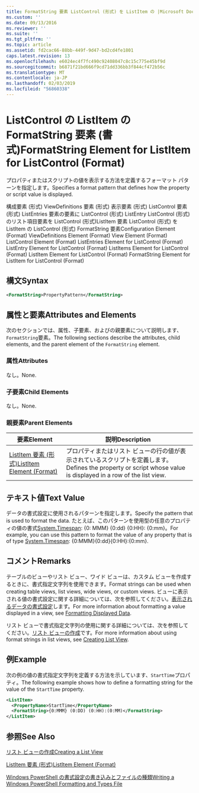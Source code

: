 ```yaml
---
title: FormatString 要素 ListControl (形式) を ListItem の |Microsoft Docs
ms.custom: ''
ms.date: 09/13/2016
ms.reviewer: ''
ms.suite: ''
ms.tgt_pltfrm: ''
ms.topic: article
ms.assetid: fd2cac66-88bb-449f-9d47-bd2cd4fe1801
caps.latest.revision: 13
ms.openlocfilehash: e6024ec4f7fc490c92408047c8c15c775e45bf9d
ms.sourcegitcommit: b6871f21bd666f9cd71dd336bb3f844cf472b56c
ms.translationtype: MT
ms.contentlocale: ja-JP
ms.lasthandoff: 02/03/2019
ms.locfileid: "56860338"
---
```

# <a name="formatstring-element-for-listitem-for-listcontrol--format"></a><span data-ttu-id="0cb6d-102">ListControl の ListItem の FormatString 要素 (書式)</span><span class="sxs-lookup"><span data-stu-id="0cb6d-102">FormatString Element for ListItem for ListControl  (Format)</span></span>

<span data-ttu-id="0cb6d-103">プロパティまたはスクリプトの値を表示する方法を定義するフォーマット パターンを指定します。</span><span class="sxs-lookup"><span data-stu-id="0cb6d-103">Specifies a format pattern that defines how the property or script value is displayed.</span></span>

<span data-ttu-id="0cb6d-104">構成要素 (形式) ViewDefinitions 要素 (形式) 表示要素 (形式) ListControl 要素 (形式) ListEntries 要素の要素に ListControl (形式) ListEntry ListControl (形式) のリスト項目要素を ListControl (形式)ListItem 要素 ListControl (形式) を ListItem の ListControl (形式) FormatString 要素</span><span class="sxs-lookup"><span data-stu-id="0cb6d-104">Configuration Element (Format) ViewDefinitions Element (Format) View Element (Format) ListControl Element (Format) ListEntries Element for ListControl (Format) ListEntry Element for ListControl (Format) ListItems Element for ListControl (Format) ListItem Element for ListControl (Format) FormatString Element for ListItem for ListControl (Format)</span></span>

## <a name="syntax"></a><span data-ttu-id="0cb6d-105">構文</span><span class="sxs-lookup"><span data-stu-id="0cb6d-105">Syntax</span></span>

```xml
<FormatString>PropertyPattern</FormatString>
```

## <a name="attributes-and-elements"></a><span data-ttu-id="0cb6d-106">属性と要素</span><span class="sxs-lookup"><span data-stu-id="0cb6d-106">Attributes and Elements</span></span>

<span data-ttu-id="0cb6d-107">次のセクションでは、属性、子要素、およびの親要素について説明します、`FormatString`要素。</span><span class="sxs-lookup"><span data-stu-id="0cb6d-107">The following sections describe the attributes, child elements, and the parent element of the `FormatString` element.</span></span>

### <a name="attributes"></a><span data-ttu-id="0cb6d-108">属性</span><span class="sxs-lookup"><span data-stu-id="0cb6d-108">Attributes</span></span>

<span data-ttu-id="0cb6d-109">なし。</span><span class="sxs-lookup"><span data-stu-id="0cb6d-109">None.</span></span>

### <a name="child-elements"></a><span data-ttu-id="0cb6d-110">子要素</span><span class="sxs-lookup"><span data-stu-id="0cb6d-110">Child Elements</span></span>

<span data-ttu-id="0cb6d-111">なし。</span><span class="sxs-lookup"><span data-stu-id="0cb6d-111">None.</span></span>

### <a name="parent-elements"></a><span data-ttu-id="0cb6d-112">親要素</span><span class="sxs-lookup"><span data-stu-id="0cb6d-112">Parent Elements</span></span>

|<span data-ttu-id="0cb6d-113">要素</span><span class="sxs-lookup"><span data-stu-id="0cb6d-113">Element</span></span>|<span data-ttu-id="0cb6d-114">説明</span><span class="sxs-lookup"><span data-stu-id="0cb6d-114">Description</span></span>|
|-------------|-----------------|
|[<span data-ttu-id="0cb6d-115">ListItem 要素 (形式)</span><span class="sxs-lookup"><span data-stu-id="0cb6d-115">ListItem Element (Format)</span></span>](./listitem-element-for-listitems-for-listcontrol-format.md)|<span data-ttu-id="0cb6d-116">プロパティまたはリスト ビューの行の値が表示されているスクリプトを定義します。</span><span class="sxs-lookup"><span data-stu-id="0cb6d-116">Defines the property or script whose value is displayed in a row of the list view.</span></span>|

## <a name="text-value"></a><span data-ttu-id="0cb6d-117">テキスト値</span><span class="sxs-lookup"><span data-stu-id="0cb6d-117">Text Value</span></span>

<span data-ttu-id="0cb6d-118">データの書式設定に使用されるパターンを指定します。</span><span class="sxs-lookup"><span data-stu-id="0cb6d-118">Specify the pattern that is used to format the data.</span></span> <span data-ttu-id="0cb6d-119">たとえば、このパターンを使用型の任意のプロパティの値の書式[System.Timespan](/dotnet/api/System.TimeSpan): {0: MMM} {0:dd} {0:HH}: {0:mm}。</span><span class="sxs-lookup"><span data-stu-id="0cb6d-119">For example, you can use this pattern to format the value of any property that is of type [System.Timespan](/dotnet/api/System.TimeSpan): {0:MMM}{0:dd}{0:HH}:{0:mm}.</span></span>

## <a name="remarks"></a><span data-ttu-id="0cb6d-120">コメント</span><span class="sxs-lookup"><span data-stu-id="0cb6d-120">Remarks</span></span>

<span data-ttu-id="0cb6d-121">テーブルのビューやリスト ビュー、ワイド ビューは、カスタム ビューを作成するときに、書式指定文字列を使用できます。</span><span class="sxs-lookup"><span data-stu-id="0cb6d-121">Format strings can be used when creating table views, list views, wide views, or custom views.</span></span> <span data-ttu-id="0cb6d-122">ビューに表示される値の書式設定に関する詳細については、次を参照してください。[表示されるデータの書式設定](./formatting-displayed-data.md)します。</span><span class="sxs-lookup"><span data-stu-id="0cb6d-122">For more information about formatting a value displayed in a view, see [Formatting Displayed Data](./formatting-displayed-data.md).</span></span>

<span data-ttu-id="0cb6d-123">リスト ビューで書式指定文字列の使用に関する詳細については、次を参照してください。[リスト ビューの作成](./creating-a-list-view.md)です。</span><span class="sxs-lookup"><span data-stu-id="0cb6d-123">For more information about using format strings in list views, see [Creating List View](./creating-a-list-view.md).</span></span>

## <a name="example"></a><span data-ttu-id="0cb6d-124">例</span><span class="sxs-lookup"><span data-stu-id="0cb6d-124">Example</span></span>

<span data-ttu-id="0cb6d-125">次の例の値の書式指定文字列を定義する方法を示しています、`StartTime`プロパティ。</span><span class="sxs-lookup"><span data-stu-id="0cb6d-125">The following example shows how to define a formatting string for the value of the `StartTime` property.</span></span>

```xml
<ListItem>
  <PropertyName>StartTime</PropertyName>
  <FormatString>{0:MMM} (0:DD) (0:HH):(0:MM)</FormatString>
</ListItem>
```

## <a name="see-also"></a><span data-ttu-id="0cb6d-126">参照</span><span class="sxs-lookup"><span data-stu-id="0cb6d-126">See Also</span></span>

[<span data-ttu-id="0cb6d-127">リスト ビューの作成</span><span class="sxs-lookup"><span data-stu-id="0cb6d-127">Creating a List View</span></span>](./creating-a-list-view.md)

[<span data-ttu-id="0cb6d-128">ListItem 要素 (形式)</span><span class="sxs-lookup"><span data-stu-id="0cb6d-128">ListItem Element (Format)</span></span>](./listitem-element-for-listitems-for-listcontrol-format.md)

[<span data-ttu-id="0cb6d-129">Windows PowerShell の書式設定の書き込みとファイルの種類</span><span class="sxs-lookup"><span data-stu-id="0cb6d-129">Writing a Windows PowerShell Formatting and Types File</span></span>](./writing-a-powershell-formatting-file.md)
